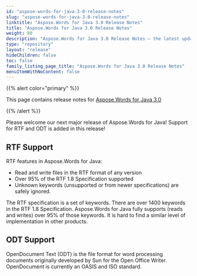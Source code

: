 ```yaml
---
id: "aspose-words-for-java-3-0-release-notes"
slug: "aspose-words-for-java-3-0-release-notes"
linktitle: "Aspose.Words for Java 3.0 Release Notes"
title: "Aspose.Words for Java 3.0 Release Notes"
weight: 80
description: "Aspose.Words for Java 3.0 Release Notes – the latest updates and fixes."
type: "repository"
layout: "release"
hideChildren: false
toc: false
family_listing_page_title: "Aspose.Words for Java 3.0 Release Notes"
menuItemWithNoContent: false
---
```


{{% alert color="primary" %}}

This page contains release notes for [Aspose.Words for Java 3.0](https://releases.aspose.com/words/java/)

{{% /alert %}}

Please welcome our next major release of Aspose.Words for Java! Support for RTF and ODT is added in this release!

## RTF Support

RTF features in Aspose.Words for Java:

- Read and write files in the RTF format of any version
- Over 95% of the RTF 1.8 Specification supported
- Unknown keywords (unsupported or from newer specifications) are safely ignored.

The RTF specification is a set of keywords. There are over 1400 keywords in the RTF 1.8 Specification. Aspose.Words for Java fully supports (reads and writes) over 95% of those keywords. It is hard to find a similar level of implementation in other products.

## ODT Support

OpenDocument Text (ODT) is the file format for word processing documents originally developed by Sun for the Open Office Writer. OpenDocument is currently an OASIS and ISO standard.
